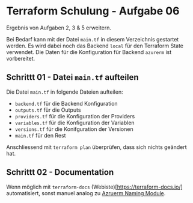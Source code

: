 # Terraform Schulung - Aufgabe 06

Ergebnis von Aufgaben 2, 3 & 5 erweitern.

Bei Bedarf kann mit der Datei `main.tf` in diesem Verzeichnis gestartet werden.
Es wird dabei noch das Backend `local` für den Terraform State verwendet.
Die Daten für die Konfiguration für Backend `azurerm` ist vorbereitet.

## Schrittt 01 - Datei `main.tf` aufteilen

Die Datei `main.tf` in folgende Dateien aufteilen:

- `backend.tf` für die Backend Konfiguration
- `outputs.tf` für die Outputs
- `providers.tf` für die Konfiguration der Providers
- `variables.tf` für die Konfiguration der Variablen
- `versions.tf` für die Konifguration der Versionen
- `main.tf` für den Rest

Anschliessend mit `terraform plan` überprüfen, dass sich nichts geändert hat.

## Schrittt 02 - Documentation

Wenn möglich mit `terraform-docs` (Webiste)[https://terraform-docs.io/] automatisiert, sonst manuel analog zu [Azruerm Naming Module](https://github.com/Azure/terraform-azurerm-naming/blob/master/README.md).
